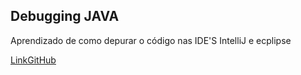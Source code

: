 ## Debugging JAVA

Aprendizado de como depurar o código nas IDE'S IntelliJ e ecplipse

[LinkGitHub](https://github.com/cami-la/debugging-java)